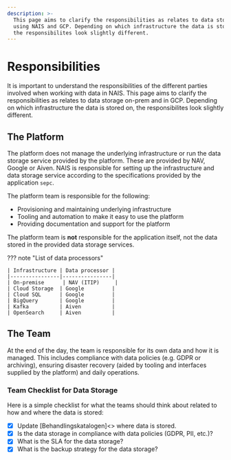 ```yaml
---
description: >-
  This page aims to clarify the responsibilities as relates to data storage
  using NAIS and GCP. Depending on which infrastructure the data is stored on,
  the responsibilites look slightly different.
---
```


# Responsibilities

It is important to understand the responsibilities of the different parties involved when working with data in NAIS. This page aims to clarify the responsibilities as relates to data storage on-prem and in GCP. Depending on which infrastructure the data is stored on, the responsibilites look slightly different.

## The Platform

The platform does not manage the underlying infrastructure or run the data storage service provided by the platform. These are provided by NAV, Google or Aiven. NAIS is responsible for setting up the infrastructure and data storage service according to the specifications provided by the application `sepc`.

The platform team is responsible for the following:

* Provisioning and maintaining underlying infrastructure
* Tooling and automation to make it easy to use the platform
* Providing documentation and support for the platform

The platform team is **not** responsible for the application itself, not the data stored in the provided data storage services.

??? note "List of data processors"

    | Infrastructure | Data processor |
    |----------------|----------------|
    | On-premise      | NAV (ITIP)     |
    | Cloud Storage  | Google         |
    | Cloud SQL      | Google         |
    | BigQuery       | Google         |
    | Kafka          | Aiven          |
    | OpenSearch     | Aiven          |

## The Team

At the end of the day, the team is responsible for its own data and how it is managed. This includes compliance with data policies (e.g. GDPR or archiving), ensuring disaster recovery (aided by tooling and interfaces supplied by the platform) and daily operations.

### Team Checklist for Data Storage

Here is a simple checklist for what the teams should think about related to how and where the data is stored:

* [x] Update \[Behandlingskatalogen\]&lt;&gt; where data is stored.
* [x] Is the data storage in compliance with data policies (GDPR, PII, etc.)?
* [x] What is the SLA for the data storage?
* [x] What is the backup strategy for the data storage?
